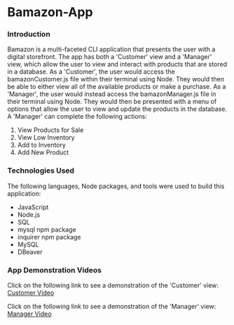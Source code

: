 # Bamazon-App

### Introduction
Bamazon is a multi-faceted CLI application that presents the user with a digital storefront. The app has both a 'Customer' view and a 'Manager' view, which allow the user to view and interact with products that are stored in a database. As a 'Customer', the user would access the bamazonCustomer.js file within their terminal using Node. They would then be able to either view all of the available products or make a purchase. As a 'Manager', the user would instead access the bamazonManager.js file in their terminal using Node. They would then be presented with a menu of options that allow the user to view and update the products in the database.  A 'Manager' can complete the following actions:

1. View Products for Sale
2. View Low Inventory
3. Add to Inventory
4. Add New Product

### Technologies Used
The following languages, Node packages, and tools were used to build this application:

- JavaScript
- Node.js
- SQL
- mysql npm package
- inquirer npm package
- MySQL
- DBeaver

### App Demonstration Videos
Click on the following link to see a demonstration of the 'Customer' view: [Customer Video](https://drive.google.com/file/d/1SC_5Ox05FO2Ys9Yp3wlDdbr6WD5uEw9s/view)

Click on the following link to see a demonstration of the 'Manager' view: [Manager Video]()